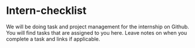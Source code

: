 # Intern-checklist
We will be doing task and project management for the internship on Github. You will find tasks that are assigned to you here. Leave notes on when you complete a task and links if applicable. 
